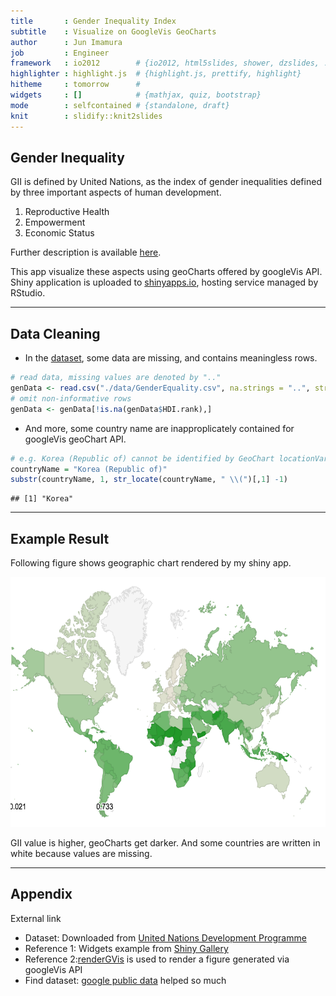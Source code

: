 ```yaml
---
title       : Gender Inequality Index
subtitle    : Visualize on GoogleVis GeoCharts
author      : Jun Imamura
job         : Engineer
framework   : io2012        # {io2012, html5slides, shower, dzslides, ...}
highlighter : highlight.js  # {highlight.js, prettify, highlight}
hitheme     : tomorrow      # 
widgets     : []            # {mathjax, quiz, bootstrap}
mode        : selfcontained # {standalone, draft}
knit        : slidify::knit2slides
---
```


## Gender Inequality
GII is defined by United Nations, as the index of gender inequalities defined by three important aspects of human development.  

1. Reproductive Health
2. Empowerment
3. Economic Status

Further description is available [here](http://hdr.undp.org/en/content/gender-inequality-index-gii).

This app visualize these aspects using geoCharts offered by googleVis API. Shiny application is uploaded to [shinyapps.io](https://junimamura.shinyapps.io/courseProj), hosting service managed by RStudio.

---

## Data Cleaning
* In the [dataset](http://hdr.undp.org/en/content/table-4-gender-inequality-index), some data are missing, and contains meaningless rows.


```r
# read data, missing values are denoted by ".."
genData <- read.csv("./data/GenderEquality.csv", na.strings = "..", stringsAsFactors = F)
# omit non-informative rows
genData <- genData[!is.na(genData$HDI.rank),]
```

* And more, some country name are inapproplicately contained for googleVis geoChart API.


```r
# e.g. Korea (Republic of) cannot be identified by GeoChart locationVar
countryName = "Korea (Republic of)"
substr(countryName, 1, str_locate(countryName, " \\(")[,1] -1)
```

```
## [1] "Korea"
```

---

## Example Result
Following figure shows geographic chart rendered by my shiny app.
<p><img src = "./assets/img/GII.png" alt="GII_images" width="600" height="400"></img></p>

GII value is higher, geoCharts get darker. And some countries are written in white because values are missing.

---

## Appendix

External link

* Dataset: Downloaded from [United Nations Development Programme](http://hdr.undp.org/en)
* Reference 1: Widgets example from [Shiny Gallery](http://shiny.rstudio.com/gallery/)
* Reference 2:[renderGVis](http://rpackages.ianhowson.com/cran/googleVis/man/renderGvis.html) is used to render a figure generated via googleVis API
* Find dataset: [google public data](http://www.google.com/publicdata/directory?hl=en_US&dl=en_US#!) helped so much

